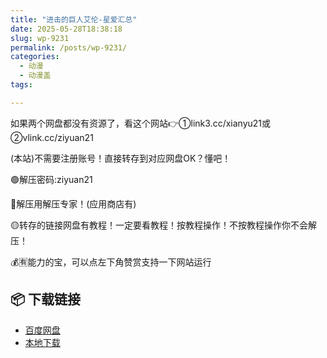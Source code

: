 ```yaml
---
title: "进击的巨人艾伦-星爱汇总"
date: 2025-05-28T18:38:18
slug: wp-9231
permalink: /posts/wp-9231/
categories:
  - 动漫
  - 动漫盖
tags:

---
```


如果两个网盘都没有资源了，看这个网站👉①link3.cc/xianyu21或②vlink.cc/ziyuan21

(本站)不需要注册账号！直接转存到对应网盘OK？懂吧！

🟢解压密码:ziyuan21

🔵解压用解压专家！(应用商店有)

🟡转存的链接网盘有教程！一定要看教程！按教程操作！不按教程操作你不会解压！

💰🈶能力的宝，可以点左下角赞赏支持一下网站运行

## 📦 下载链接
- [百度网盘](https://blziyuan21.com/pay-download/9231?key=4dd06d401b&down_id=0)
- [本地下载](https://blziyuan21.com/pay-download/9231?key=4dd06d401b&down_id=1)

